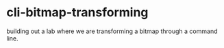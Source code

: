 # cli-bitmap-transforming
building out a lab where we are transforming a bitmap through a command line.
